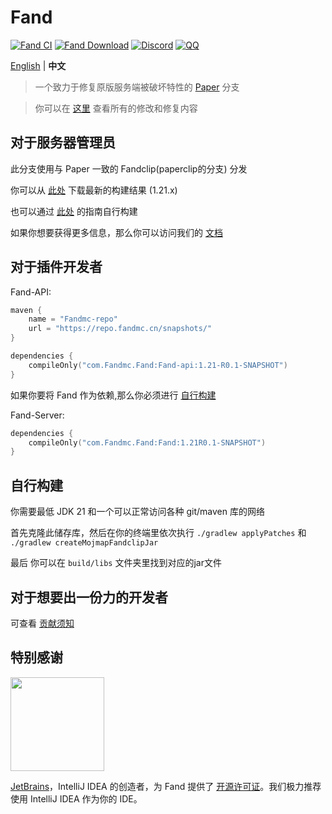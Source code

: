 Fand
===========

[![Fand CI](https://github.com/FandMC/Fand/actions/workflows/Fand.yml/badge.svg)](https://github.com/FandMC/Fand/actions/workflows/Fand.yml)
[![Fand Download](https://img.shields.io/github/downloads/FandMC/Fand/total?color=0&logo=github)](https://github.com/FandMC/Fand/releases/latest)
[![Discord](https://badgen.net/discord/online-members/5hgtU72w33?icon=discord&label=Discord&list=what)](https://discord.gg/5hgtU72w33)
[![QQ](https://img.shields.io/badge/QQ_Unofficial-495796642-blue)](http://qm.qq.com/cgi-bin/qm/qr?_wv=1027&k=cgotyELe3jab6rKnUM5DuWWiaNakOIzZ&authKey=L8yT48eCSzqdtJZtE2%2F7qK8G3xnqs2O5u8zAOu56YLqSLccSo%2FOcjSGkXT8GjkQ1&noverify=0&group_code=495796642)

[English](README.md) | **中文**

> 一个致力于修复原版服务端被破坏特性的 [Paper](https://github.com/PaperMC/Paper) 分支

> 你可以在 [这里](https://docs.fandmc.cn) 查看所有的修改和修复内容

## 对于服务器管理员
此分支使用与 Paper 一致的 Fandclip(paperclip的分支) 分发

你可以从 [此处](https://github.com/FandMC/Fand/releases/latest) 下载最新的构建结果 (1.21.x)

也可以通过 [此处](#自行构建) 的指南自行构建

如果你想要获得更多信息，那么你可以访问我们的 [文档](https://docs.fandmc.cn)

## 对于插件开发者
Fand-API:
```kotlin
maven {
    name = "Fandmc-repo"
    url = "https://repo.fandmc.cn/snapshots/"
}

dependencies {
    compileOnly("com.Fandmc.Fand:Fand-api:1.21-R0.1-SNAPSHOT")
}
 ```

如果你要将 Fand 作为依赖,那么你必须进行 [自行构建](#自行构建)

Fand-Server:
```kotlin
dependencies {
    compileOnly("com.Fandmc.Fand:Fand:1.21R0.1-SNAPSHOT")
}
 ```

## 自行构建

你需要最低 JDK 21 和一个可以正常访问各种 git/maven 库的网络

首先克隆此储存库，然后在你的终端里依次执行 `./gradlew applyPatches` 和 `./gradlew createMojmapFandclipJar`

最后 你可以在 `build/libs` 文件夹里找到对应的jar文件

## 对于想要出一份力的开发者

可查看 [贡献须知](docs/CONTRIBUTING_cn.md)

## 特别感谢

[<img src="https://user-images.githubusercontent.com/21148213/121807008-8ffc6700-cc52-11eb-96a7-2f6f260f8fda.png" alt="" width="150">](https://www.jetbrains.com)

[JetBrains](https://www.jetbrains.com/)，IntelliJ IDEA 的创造者，为 Fand 提供了 [开源许可证](https://www.jetbrains.com/opensource/)。我们极力推荐使用 IntelliJ IDEA 作为你的 IDE。
